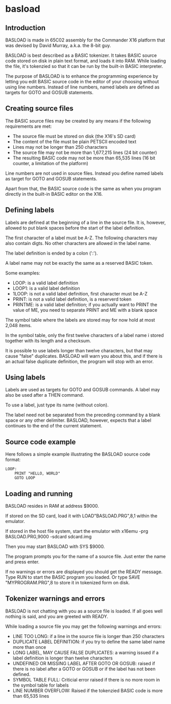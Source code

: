# basload

## Introduction

BASLOAD is made in 65C02 assembly for the Commander X16 platform that was devised by David Murray, a.k.a. the 8-bit guy.

BASLOAD is best described as a BASIC tokenizer. It takes BASIC source code stored on disk in plain text format, and loads it into RAM. While loading
the file, it's tokenzied so that it can be run by the built-in BASIC interpreter.

The purpose of BASLOAD is to enhance the programming experience by letting you edit BASIC source code in the editor of your choosing without using line numbers. Instead of 
line numbers, named labels are defined as targets for GOTO and GOSUB statements.


## Creating source files

The BASIC source files may be created by any means if the following requirements are met:

* The source file must be stored on disk (the X16's SD card)
* The content of the file must be plain PETSCII encoded text
* Lines may not be longer than 250 characters
* The source file may not be more than 1,677,215 lines (24 bit counter)
* The resulting BASIC code may not be more than 65,535 lines (16 bit counter, a limitation of the platform)

Line numbers are not used in source files. Instead you define named labels as target for GOTO and GOSUB statements.

Apart from that, the BASIC source code is the same as when you program directly in the built-in BASIC editor on the X16.


## Defining labels

Labels are defined at the beginning of a line in the source file. It is, however, allowed to put blank spaces before the start of the label definition.

The first character of a label must be A-Z. The following characters may also contain digts. No other characters are allowed in the label name.

The label definition is ended by a colon (':').

A label name may not be exactly the same as a reserved BASIC token.

Some examples:

* LOOP: is a valid label definition
* LOOP1: is a valid label definition
* 1LOOP: is not a valid label definition, first character must be A-Z
* PRINT: is not a valid label definition, is a reserverd token
* PRINTME: is a valid label definition; if you actually want to PRINT the value of ME, you need to separate PRINT and ME with a blank space

The symbol table where the labels are stored may for now hold at most 2,048 items.

In the symbol table, only the first twelve characters of a label name i stored together with its length and a checksum. 

It is possible to use labels longer than twelve characters, but that may cause "false" duplicates. BASLOAD will warn you about this, and if there is an actual false duplicate definition, the
program will stop with an error.


## Using labels

Labels are used as targets for GOTO and GOSUB commands. A label may also be used after a THEN command.

To use a label, just type its name (without colon).

The label need not be separated from the preceding command by a blank space or any other delimiter. BASLOAD, however, expects
that a label continues to the end of the current statement.

## Source code example

Here follows a simple example illustrating the BASLOAD source code format:

```
LOOP:
    PRINT "HELLO, WORLD"
    GOTO LOOP
```

## Loading and running

BASLOAD resides in RAM at address $9000.

If stored on the SD card, load it with LOAD"BASLOAD.PRG",8,1 within the emulator.

If stored in the host file system, start the emulator with x16emu -prg BASLOAD.PRG,9000 -sdcard sdcard.img

Then you may start BASLOAD with SYS $9000.

The program prompts you for the name of a source file. Just enter the name and press enter.

If no warnings or errors are displayed you should get the READY message. Type RUN to start the BASIC program you loaded. Or type SAVE "MYPROGRAM.PRG",8 to store it in tokenized form on disk.


## Tokenizer warnings and errors

BASLOAD is not chatting with you as a source file is loaded. If all goes well nothing is said, and you are greeted with READY.

While loading a source file you may get the following warnings and errors:

* LINE TOO LONG: if a line in the source file is longer than 250 characters
* DUPLICATE LABEL DEFINITION: if you try to define the same label name more than once
* LONG LABEL, MAY CAUSE FALSE DUPLICATES: a warning issued if a label definition is longer than twelve characters
* UNDEFINED OR MISSING LABEL AFTER GOTO OR GOSUB: raised if there is no label after a GOTO or GOSUB or if the label has not been defined.
* SYMBOL TABLE FULL: Criticial error raised if there is no more room in the symbol table for labels
* LINE NUMBER OVERFLOW: Raised if the tokenzied BASIC code is more than 65,535 lines